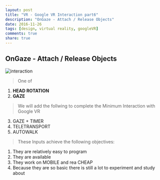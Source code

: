 ```yaml
---
layout: post
title: "VR - Google VR Interaction part6"
description: "OnGaze - Attach / Release Objects"
date: 2016-11-26
tags: [design, virtual reality, googleVR]
comments: true
share: true
---
```


## OnGaze - Attach / Release Objects

![interaction](https://cloud.githubusercontent.com/assets/17754060/20390726/822801fa-aca6-11e6-94d4-781800a38f9b.jpg)

> One of

1. **HEAD ROTATION**
2. **GAZE**

> We will add the follwing to complete the Minimum Interaction with Google VR

3. GAZE + TIMER
4. TELETRANSPORT
5. AUTOWALK

> These Inputs achieve the following objectives:

1. They are relatively easy to program
2. They are available
3. They work on MOBILE and rea CHEAP
4. Because they are so basic there is still a lot to experiment and study about
